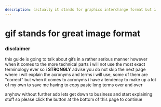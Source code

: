 ```yaml
---
description: (actually it stands for graphics interchange format but i dont care)
---
```


# gif stands for great image format

### disclaimer

this guide is going to talk about gifs in a rather serious manner however when it comes to the more technical parts i will not use the most exact terminology ever so i **STRONGLY** advise you do not skip the next page where i will explain the acronyms and terms i will use, some of them are "correct" but when it comes to acronyms i have a tendency to make up a lot of my own to save me having to copy paste long terms over and over  
  
anyhow without further ado lets get down to business and start explaining stuff so please click the button at the bottom of this page to continue



